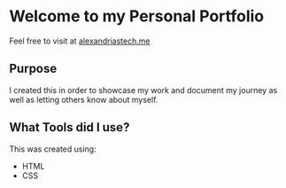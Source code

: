 # Welcome to my Personal Portfolio

Feel free to visit at [alexandriastech.me](https://alexandriastech.me/)

## Purpose

I created this in order to showcase my work and document my journey as well as letting others know about myself.

## What Tools did I use?

This was created using:

- HTML
- CSS
